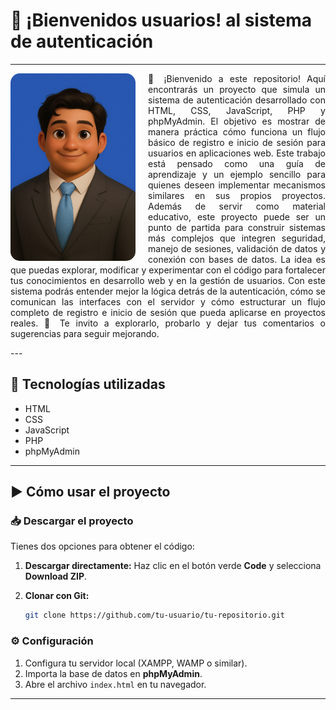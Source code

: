 # 👋 ¡Bienvenidos usuarios! al sistema de autenticación
---
<img src="/imagen_presentacion.png" alt="Presentación" width="200" align="left" style="margin-right:20px; border-radius:15px;">  
<p style="text-align: justify;">
    👋 ¡Bienvenido a este repositorio!
    Aquí encontrarás un proyecto que simula un sistema de autenticación desarrollado con
    HTML, CSS, JavaScript, PHP y phpMyAdmin.
    El objetivo es mostrar de manera práctica cómo funciona un flujo básico de registro e inicio de sesión para usuarios en aplicaciones web. Este trabajo está pensado como una guía de aprendizaje y un ejemplo sencillo para quienes deseen implementar mecanismos similares en sus propios proyectos.
    Además de servir como material educativo, este proyecto puede ser un punto de partida para construir sistemas más complejos que integren seguridad, manejo de sesiones, validación de datos y conexión con bases de datos. La idea es que puedas explorar, modificar y experimentar con el código para fortalecer tus conocimientos en desarrollo web y en la gestión de usuarios.
    Con este sistema podrás entender mejor la lógica detrás de la autenticación, cómo se comunican las interfaces con el servidor y cómo estructurar un flujo completo de registro e inicio de sesión que pueda aplicarse en proyectos reales.
    🚀 Te invito a explorarlo, probarlo y dejar tus comentarios o sugerencias para seguir mejorando.
</p>
---

## 📂 Tecnologías utilizadas
* HTML
* CSS
* JavaScript
* PHP
* phpMyAdmin
---
## ▶️ Cómo usar el proyecto

### 📥 Descargar el proyecto

Tienes dos opciones para obtener el código:

1. **Descargar directamente:**
   Haz clic en el botón verde **Code** y selecciona **Download ZIP**.

2. **Clonar con Git:**

   ```bash
   git clone https://github.com/tu-usuario/tu-repositorio.git
   ```

### ⚙️ Configuración

1. Configura tu servidor local (XAMPP, WAMP o similar).
2. Importa la base de datos en **phpMyAdmin**.
3. Abre el archivo `index.html` en tu navegador.

---
